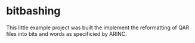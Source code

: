 # bitbashing
This little example project was built the implement the reformatting of QAR files into bits and words as specificied by ARINC.
